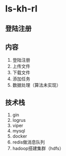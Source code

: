 # ls-kh-rl

## 登陆注册



## 内容

1. 登陆注册
2. 上传文件
3. 下载文件
4. 添加任务
5. 数据处理（算法未实现）

## 技术栈

1. gin
2. logrus
3. viper
4. mysql
5. docker
6. redis做消息队列
7. hadoop搭建集群（hdfs）
